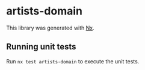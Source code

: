 # artists-domain

This library was generated with [Nx](https://nx.dev).

## Running unit tests

Run `nx test artists-domain` to execute the unit tests.
